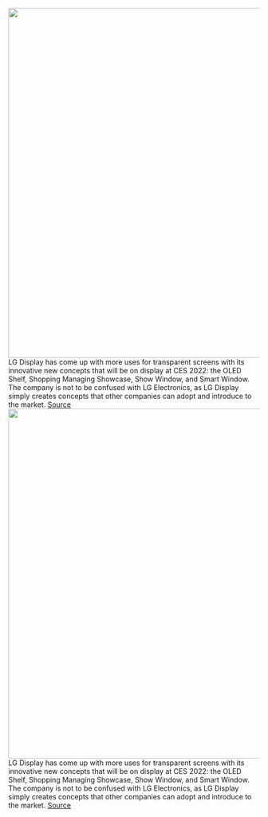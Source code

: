 <img src='https://cdn.vox-cdn.com/thumbor/wRzmuqdCLvi3ZQcdrOTZXnq0lc4=/0x0:4968x4000/1200x800/filters:focal(2087x1603:2881x2397)/cdn.vox-cdn.com/uploads/chorus_image/image/70318790/lg_display_oled_shelf.0.jpg' width='700px' /><br/>
LG Display has come up with more uses for transparent screens with its innovative new concepts that will be on display at CES 2022: the OLED Shelf, Shopping Managing Showcase, Show Window, and Smart Window. The company is not to be confused with LG Electronics, as LG Display simply creates concepts that other companies can adopt and introduce to the market.
<a href='https://www.theverge.com/2021/12/26/22854293/lg-display-oled-shelf-show-smart-window-transparent'> Source <a/><img src='https://cdn.vox-cdn.com/thumbor/wRzmuqdCLvi3ZQcdrOTZXnq0lc4=/0x0:4968x4000/1200x800/filters:focal(2087x1603:2881x2397)/cdn.vox-cdn.com/uploads/chorus_image/image/70318790/lg_display_oled_shelf.0.jpg' width='700px' /><br/>
LG Display has come up with more uses for transparent screens with its innovative new concepts that will be on display at CES 2022: the OLED Shelf, Shopping Managing Showcase, Show Window, and Smart Window. The company is not to be confused with LG Electronics, as LG Display simply creates concepts that other companies can adopt and introduce to the market.
<a href='https://www.theverge.com/2021/12/26/22854293/lg-display-oled-shelf-show-smart-window-transparent'> Source <a/>